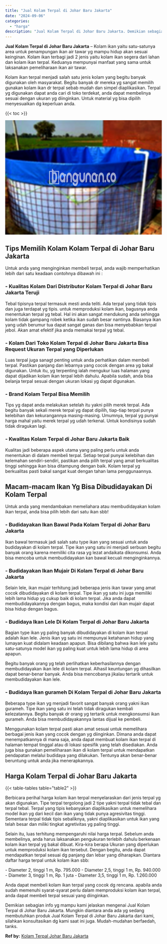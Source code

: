 ```yaml
---
title: "Jual Kolam Terpal di Johar Baru Jakarta"
date: "2024-09-06"
categories: 
  - "harga"
description: "Jual Kolam Terpal di Johar Baru Jakarta. Demikian sebagian info yg mampu kami jelaskan mengenai Jual Kolam Terpal di Johar Baru Jakarta. Mungkin diantara and..."
---
```


**Jual Kolam Terpal di Johar Baru Jakarta** – Kolam ikan yaitu satu-satunya area untuk penampungan ikan air tawar yg mampu hidup akan sesuai keinginan. Kolam ikan terbagi jadi 2 jenis yaitu kolam ikan segera dari lahan dan kolam ikan terpal. Keduanya mempunyai manfaat yang sama untuk laksanakan pemeliharaan ikan air tawar.

Kolam ikan terpal menjadi salah satu jenis kolam yang begitu banyak digunakan oleh masyarakat. Begitu banyak dr mereka yg sangat memilih gunakan kolam ikan dr terpal sebab mudah dan simpel diaplikasikan. Terpal yg digunakan dapat anda cari di toko terdekat, anda dapat membelinya sesuai dengan ukuran yg diinginkan. Untuk material yg bisa dipilih menyesuaikan dg keperluan anda.

{{< toc >}}

![Jual Kolam Terpal di Johar Baru Jakarta](/images/jual-kolam-terpal-54.png)

## Tips Memilih Kolam Kolam Terpal di Johar Baru Jakarta

Untuk anda yang menginginkan membeli terpal, anda wajib memperhatikan lebih dari satu keadaan contohnya dibawah ini :

### \- Kualitas Kolam Dari Distributor Kolam Terpal di Johar Baru Jakarta Teruji

Tebal tipisnya terpal termasuk mesti anda teliti. Ada terpal yang tidak tipis dan juga terdapat yg tipis. untuk memproduksi kolam ikan, bagusnya anda menentukan terpal yg tebal. Hal ini akan sangat mendukung anda sehingga kolam tidak gampang robek ketika ikan sudah besar nantinya. Biasanya ikan yang udah berumur tua dapat sangat ganas dan bisa menyebabkan terpal jebol. Akan amat efektif jika anda memakai terpal yg tebal.

### \- Kolam Dari Toko Kolam Terpal di Johar Baru Jakarta Bisa Request Ukuran Terpal yang Diperlukan

Luas terpal juga sanagt penting untuk anda perhatikan dalam membeli terpal. Pastikan panjang dan lebarnya yang cocok dengan area yg bakal digunakan. Untuk itu, yg terpenting ialah mengukur luas halaman yang dapat dijadikan kolam ikan terpal lebih dahulu. Apabila sudah, anda bisa belanja terpal sesuai dengan ukuran lokasi yg dapat digunakan.

### \- Brand Kolam Terpal Bisa Memilih

Tips yg dapat anda melakukan setelah itu yakni pilih merek terpal. Ada begitu banyak sekali merek terpal yg dapat dipilih, tiap-tiap terpal punya kelebihan dan kekurangannya masing-masing. Umumnya, terpal yg punyai harga mahal yaitu merek terpal yg udah terkenal. Untuk kondisinya sudah tidak diragukan lagi.

### \- Kwalitas Kolam Terpal di Johar Baru Jakarta Baik

Kualitas jadi beberapa aspek utama yang paling perlu untuk anda menentukan di dalam membeli terpal. Setiap terpal punyai kelebihan dan kelemahan sendiri-sendiri, pastikan anda pilih terpal yang amat berkualitas tinggi sehingga ikan bisa ditampung dengan baik. Kolam terpal yg berkualitas pasti bakal sangat kuat dengan tahan lama penggunaannya.

## Macam-macam Ikan Yg Bisa Dibudidayakan Di Kolam Terpal

Untuk anda yang mendambakan memeliahara atau membudidayakan kolam ikan terpal, anda bisa pilih lebih dari satu ikan sbb!

### \- Budidayakan Ikan Bawal Pada Kolam Terpal di Johar Baru Jakarta

Ikan bawal termasuk jadi salah satu type ikan yang sesuai untuk anda budidayakan di kolam terpal. Tipe ikan yang satu ini menjadi serbuan begitu banyak orang karena memiliki cita rasa yg lezat andaikata dikonsumsi. Anda bisa mencoba untuk membudidayakan kan bawal kecuali menginginkannya.

### \- Budidayakan Ikan Mujair Di Kolam Terpal di Johar Baru Jakarta

Selain lele, ikan mujair terhitung jadi beberapa jenis ikan tawar yang amat cocok dibudidayakan di kolam terpal. Tipe ikan yg satu ini juga memiliki lebih lama hidup yg cukup baik di kolam terpal. Jika anda dapat membudidayakannya dengan bagus, maka kondisi dari ikan mujair dapat bisa hidup dengan bagus.

### \- Budidaya Ikan Lele Di Kolam Terpal di Johar Baru Jakarta

Bagian type ikan yg paling banyak dibudidayakan di kolam ikan terpal adalah ikan lele. Jenis ikan yg satu ini mempunyai ketahanan hidup yang lumayan kuat didalam keadaan apapun. Bisa dibilang bahwa ikan lele yaitu satu-satunya model ikan yg paling kuat untuk lebih lama hidup di area apapun.

Begitu banyak orang yg telah perlihatkan keberhasilannya dengan membudidayakan ikan lele di kolam terpal. Alhasil keuntungan yg dihasilkan dapat benar-benar banyak. Anda bisa mencobanya jikalau tertarik untuk membudidayakan ikan lele.

### \- Budidaya Ikan gurameh Di Kolam Terpal di Johar Baru Jakarta

Beberapa type ikan yg menjadi favorit sangat banyak orang yakni ikan gurameh. Tipe ikan yang satu ini telah tidak diragukan kembali kelezatannya. Begitu banyak dr orang yg tertarik untuk mengkonsumsi ikan gurameh. Anda bisa membudidayakannya lantas dijual ke pembeli.

Menggunakan kolam terpal pasti akan amat sesuai untuk memelihara berbagai jenis ikan yang cocok dengan yg diinginkan. Dimana anda dapat menempatkannya di mana saja, anda dapat membuat kolam ikan terpal di halaman tempat tinggal atau di lokasi spesifik yang telah disediakan. Anda juga bisa gunakan pemeliharaan ikan di kolam terpal untuk mendapatkan pendapatan melalui budidaya yang dilakukan. Tentunya akan benar-benar beruntung untuk anda jika menerapkannya.

## Harga Kolam Terpal di Johar Baru Jakarta

{{< table-tables table="table2" >}}

Berbicara perihal harga kolam ikan terpal menyelaraskan dari jenis terpal yg akan digunakan. Tipe terpal tergolong jadi 2 tipe yakni terpal tidak tebal dan terpal tebal. Terpal yang tipis kebanyakan diaplikasikan untuk memelihara model ikan yg dari kecil dan ikan yang tidak punya agresivitas tinggi. Sementara terpal tidak tipis sebaliknya, yakni diaplikasikan untuk ikan yang telah besar dan miliki tingkat agretivitas yg paling tinggi.

Selain itu, luas terhitung mempengaruhi nilai harga terpal. Sebelum anda membelinya, anda harus laksanakan pengukuran terlebih dahulu berkenaan kolam ikan terpal yg bakal dibuat. Kira-kira berapa Ukuran yang diperlukan untuk memproduksi kolam ikan tersebut. Dengan begitu, anda dapat mendapatkan terpal sesuai dg panjang dan lebar yang diharapkan. Diantara daftar harga terpal untuk kolam ikan sbb:

\- Diameter 2, tinggi 1 m, Rp. 795.000 - Diameter 2,5, tinggi 1 m, Rp. 940.000 - Diameter 3, tinggi 1 m, Rp. 1 juta - Diameter 3,5, tinggi 1 m, Rp. 1.260.000

Anda dapat membeli kolam ikan terpal yang cocok dg rencana. apabila anda sudah memenuhi syarat-syarat perlu dalam memproduksi kolam ikan terpal, anda dapat membeli terpal sesuai yang diinginkan.

Demikian sebagian info yg mampu kami jelaskan mengenai Jual Kolam Terpal di Johar Baru Jakarta. Mungkin diantara anda ada yg sedang membutuhkan produk Jual Kolam Terpal di Johar Baru Jakarta dari kami, silahkan konsultasikan dg kami saat ini juga. Mudah-mudahan berfaedah, tanks.

**Ref by:** [Kolam Terpal Johar Baru Jakarta](https://id.wikipedia.org/wiki/Kolam)
